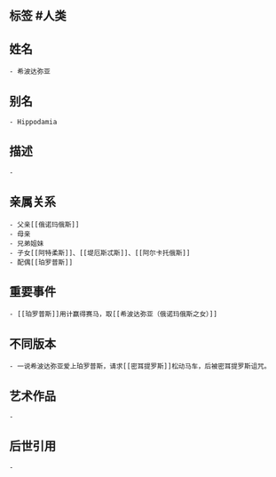 ## 标签  #人类
## 姓名
	- 希波达弥亚
## 别名
	- Hippodamia
## 描述
	-
## 亲属关系
	- 父亲[[俄诺玛俄斯]]
	- 母亲
	- 兄弟姐妹
	- 子女[[阿特柔斯]]、[[堤厄斯忒斯]]、[[阿尔卡托俄斯]]
	- 配偶[[珀罗普斯]]
## 重要事件
	- [[珀罗普斯]]用计赢得赛马，取[[希波达弥亚（俄诺玛俄斯之女）]]
## 不同版本
	- 一说希波达弥亚爱上珀罗普斯，请求[[密耳提罗斯]]松动马车，后被密耳提罗斯诅咒。
## 艺术作品
	-
## 后世引用
	-
